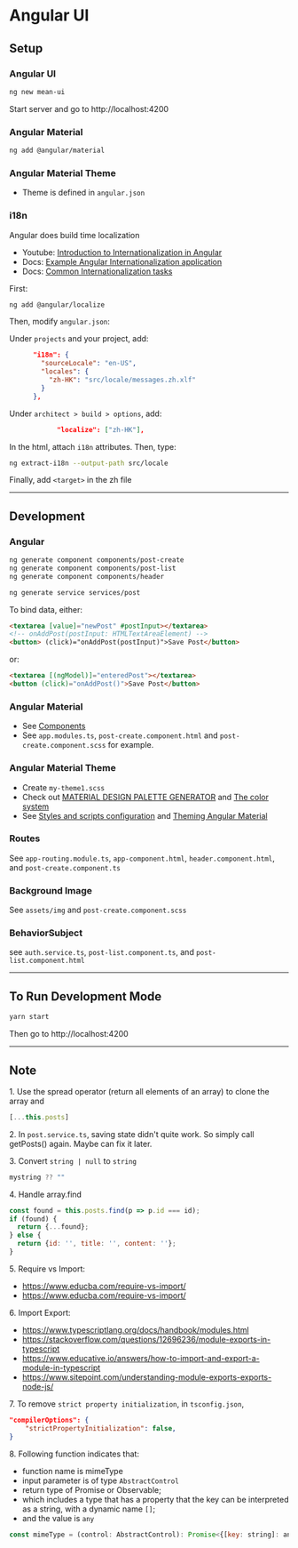 # Angular UI

## Setup

### Angular UI

```bash
ng new mean-ui
```

Start server and go to http://localhost:4200

### Angular Material

```bash
ng add @angular/material
```

### Angular Material Theme

- Theme is defined in `angular.json`

### i18n

Angular does build time localization

- Youtube: [Introduction to Internationalization in Angular](https://youtu.be/KNTN-nsbV7M)
- Docs: [Example Angular Internationalization application](https://angular.io/guide/i18n-example)
- Docs: [Common Internationalization tasks](https://angular.io/guide/i18n-common-overview)

First:

```bash
ng add @angular/localize
```

Then, modify `angular.json`:

Under `projects` and your project, add:

```json
      "i18n": {
        "sourceLocale": "en-US",
        "locales": {
          "zh-HK": "src/locale/messages.zh.xlf"
        }
      },
```

Under `architect > build > options`, add:

```json
            "localize": ["zh-HK"],
```

In the html, attach `i18n` attributes. Then, type:

```bash
ng extract-i18n --output-path src/locale
```

Finally, add `<target>` in the zh file

---

## Development

### Angular

```bash
ng generate component components/post-create
ng generate component components/post-list
ng generate component components/header

ng generate service services/post
```

To bind data, either:

```html
<textarea [value]="newPost" #postInput></textarea>
<!-- onAddPost(postInput: HTMLTextAreaElement) -->
<button> (click)="onAddPost(postInput)">Save Post</button>
```

or:

```html
<textarea [(ngModel)]="enteredPost"></textarea>
<button (click)="onAddPost()">Save Post</button>
```

### Angular Material

- See [Components](https://material.angular.io/components/categories)
- See `app.modules.ts`, `post-create.component.html` and `post-create.component.scss` for example.

### Angular Material Theme

- Create `my-theme1.scss`
- Check out [MATERIAL DESIGN PALETTE GENERATOR](http://mcg.mbitson.com/) and [The color system](https://m2.material.io/design/color/the-color-system.html#tools-for-picking-colors)
- See [Styles and scripts configuration](https://angular.io/guide/workspace-config#styles-and-scripts-configuration) and [Theming Angular Material](https://material.angular.io/guide/theming)

### Routes

See `app-routing.module.ts`, `app-component.html`, `header.component.html`, and `post-create.component.ts`

### Background Image

See `assets/img` and `post-create.component.scss`

### BehaviorSubject

see `auth.service.ts`, `post-list.component.ts`, and `post-list.component.html`

---

## To Run Development Mode

```bash
yarn start
```
Then go to http://localhost:4200

---

## Note

1\. Use the spread operator (return all elements of an array) to clone the array and

```javascript
[...this.posts]
```

2\. In `post.service.ts`, saving state didn't quite work. So simply call getPosts() again. Maybe can fix it later.

3\. Convert `string | null` to `string`

```javascript
mystring ?? ""
```

4\. Handle array.find

```javascript
const found = this.posts.find(p => p.id === id);
if (found) {
  return {...found};
} else {
  return {id: '', title: '', content: ''};
}
```

5\. Require vs Import: 
- https://www.educba.com/require-vs-import/
- https://www.educba.com/require-vs-import/

6\. Import Export:
- https://www.typescriptlang.org/docs/handbook/modules.html
- https://stackoverflow.com/questions/12696236/module-exports-in-typescript
- https://www.educative.io/answers/how-to-import-and-export-a-module-in-typescript
- https://www.sitepoint.com/understanding-module-exports-exports-node-js/

7\. To remove `strict property initialization`, in `tsconfig.json`,

```json
"compilerOptions": {
    "strictPropertyInitialization": false,
}
```

8\. Following function indicates that:
- function name is mimeType
- input parameter is of type `AbstractControl`
- return type of Promise or Observable;
- which includes a type that has a property that the key can be interpreted as a string, with a dynamic name `[]`;
- and the value is `any`

```javascript
const mimeType = (control: AbstractControl): Promise<{[key: string]: any}> | Observable<{[key: string]: any}> => {}
```